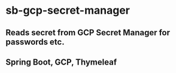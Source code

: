 # sb-gcp-secret-manager

## Reads secret from GCP Secret Manager for passwords etc.

## Spring Boot, GCP, Thymeleaf
